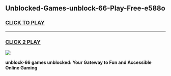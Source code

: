 
## Unblocked-Games-unblock-66-Play-Free-e588o
<h3>
<a href="https://premium76.site?title=unblock-66&ref=20M">CLICK TO PLAY</a></h3>
<hr>

<h3>
<a href="https://premium76.site?title=unblock-66&ref=20M">CLICK 2 PLAY</a>
  
</h3>

<a href="https://premium76.site?title=unblock-66&ref=19M"><img src="https://clearcache.store/games.png"></a>


**unblock-66 games unblocked: Your Gateway to Fun and Accessible Online Gaming**
